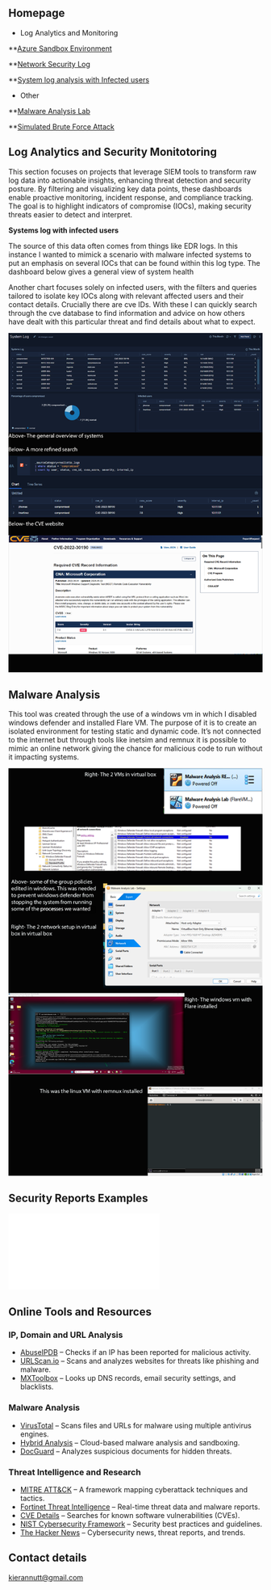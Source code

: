##  Homepage
* Log Analytics and Monitoring

**[Azure Sandbox Environment]( https://github.com/kieran1234n/Malware-Analysis-Lab.git)

**[Network Security Log]( https://github.com/kieran1234n/Network-Security-Log)

**[System log analysis with Infected users]( https://github.com/kieran1234n/Malware-Analysis-Lab.git)

* Other

**[Malware Analysis Lab]( https://github.com/kieran1234n/Microsoft-Azure-Sandbox-Environment)

**[Simulated Brute Force Attack]( https://github.com/kieran1234n/Simulated-Brute-Force-Attack-Analysis)

## Log Analytics and Security Monitotoring

This section focuses on projects that leverage SIEM tools to transform raw log data into actionable insights, enhancing threat detection and security posture. By filtering and visualizing key data points, these dashboards enable proactive monitoring, incident response, and compliance tracking. The goal is to highlight indicators of compromise (IOCs), making security threats easier to detect and interpret.


**Systems log with infected users**

The source of this data often comes from things like EDR logs. In this instance I wanted to mimick a scenario with malware infected systems to put an emphasis on several IOCs that can be found within this log type. The dashboard below gives a general view of system health


Another chart focuses solely on infected users, with the filters and queries tailored to isolate key IOCs along with relevant affected users and their contact details. Crucially there are cve IDs. With these I can quickly search through the cve database to find information and advice on how others have dealt with this particular threat and find details about what to expect.


![Systems Log](SystemsLog3.png)




## Malware Analysis


This tool was created through the use of a windows vm in which I disabled windows defender and installed Flare VM. The purpose of it is to create an isolated environment for testing static and dynamic code. It’s not connected to the internet but through tools like inetsim and remnux it is possible to mimic an online network giving the chance for malicious code to run without it impacting systems. 


![Malware Analysis Lab](MalwareAnalysisLab2.png)


## Security Reports Examples
![Incident Report example](IncidentReport.pdf)

## Online Tools and Resources 

### IP, Domain and URL Analysis  
- [AbuseIPDB](https://www.abuseipdb.com/) – Checks if an IP has been reported for malicious activity.  
- [URLScan.io](https://urlscan.io/) – Scans and analyzes websites for threats like phishing and malware.  
- [MXToolbox](https://mxtoolbox.com/) – Looks up DNS records, email security settings, and blacklists.  

### Malware Analysis  
- [VirusTotal](https://www.virustotal.com/) – Scans files and URLs for malware using multiple antivirus engines.  
- [Hybrid Analysis](https://www.hybrid-analysis.com/) – Cloud-based malware analysis and sandboxing.  
- [DocGuard](https://www.docguard.io/) – Analyzes suspicious documents for hidden threats.  

### Threat Intelligence and Research  
- [MITRE ATT&CK](https://attack.mitre.org/) – A framework mapping cyberattack techniques and tactics.  
- [Fortinet Threat Intelligence](https://www.fortiguard.com/) – Real-time threat data and malware reports.  
- [CVE Details](https://www.cvedetails.com/) – Searches for known software vulnerabilities (CVEs).  
- [NIST Cybersecurity Framework](https://www.nist.gov/cyberframework/) – Security best practices and guidelines.  
- [The Hacker News](https://thehackernews.com/) – Cybersecurity news, threat reports, and trends.


## Contact details

kierannutt@gmail.com 
